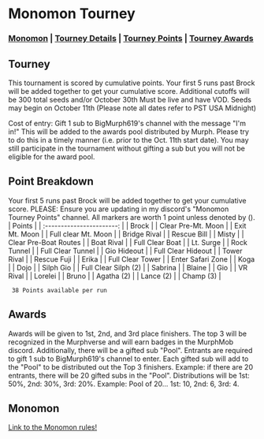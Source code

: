 # Monomon Tourney

### [Monomon](#Monomon) | [Tourney Details](#Tourney) | [Tourney Points](#Point-Breakdown) | [Tourney Awards](#Awards)

## Tourney

This tournament is scored by cumulative points. Your first 5 runs past Brock will be added together to get your cumulative score.
Additional cutoffs will be 300 total seeds and/or October 30th
Must be live and have VOD. Seeds may begin on October 11th (Please note all dates refer to PST USA Midnight)

Cost of entry: Gift 1 sub to BigMurph619's channel with the message "I'm in!" This will be added to the awards pool distributed by Murph. Please try to do this in a timely manner (i.e. prior to the Oct. 11th start date). You may still participate in the tournament without gifting a sub but you will not be eligible for the award pool.

## Point Breakdown
Your first 5 runs past Brock will be added together to get your cumulative score. PLEASE: Ensure you are updating in my discord's "Monomon Tourney Points" channel. All markers are worth 1 point unless denoted by ().
|           Points          | 
| :-----------------------: | 
| Brock                     | 
| Clear Pre-Mt. Moon        | 
| Exit Mt. Moon             | 
| Full clear Mt. Moon       |
| Bridge Rival              | 
| Rescue Bill               |
| Misty                     | 
| Clear Pre-Boat Routes     |
| Boat Rival                |
| Full Clear Boat           |
| Lt. Surge                 |
| Rock Tunnel               |
| Full Clear Tunnel         |
| Gio Hideout               |
| Full Clear Hideout        |
| Tower Rival               |
| Rescue Fuji               |
| Erika                     |
| Full Clear Tower          |
| Enter Safari Zone         |
| Koga                      |
| Dojo                      |
| Silph Gio                 |
| Full Clear Silph (2)      |
| Sabrina                   |
| Blaine                    |
| Gio                       |
| VR Rival                  |
| Lorelei                   |
| Bruno                     |
| Agatha (2)                |
| Lance (2)                 |
| Champ (3)                 |

     38 Points available per run



## Awards

Awards will be given to 1st, 2nd, and 3rd place finishers. The top 3 will be recognized in the Murphverse and will earn badges in the MurphMob discord. Additionally, there will be a gifted sub "Pool". Entrants are required to gift 1 sub to BigMurph619's channel to enter. Each gifted sub will add to the "Pool" to be distributed out the Top 3 finishers. Example: if there are 20 entrants, there will be 20 gifted subs in the "Pool". Distributions will be 1st: 50%, 2nd: 30%, 3rd: 20%. Example: Pool of 20... 1st: 10, 2nd: 6, 3rd: 4.


## Monomon

[Link to the Monomon rules!](https://github.com/BigMurph619/Monomon)
